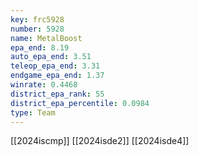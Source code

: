 ```yaml
---
key: frc5928
number: 5928
name: MetalBoost
epa_end: 8.19
auto_epa_end: 3.51
teleop_epa_end: 3.31
endgame_epa_end: 1.37
winrate: 0.4468
district_epa_rank: 55
district_epa_percentile: 0.0984
type: Team
---
```

[[2024iscmp]]
[[2024isde2]]
[[2024isde4]]
